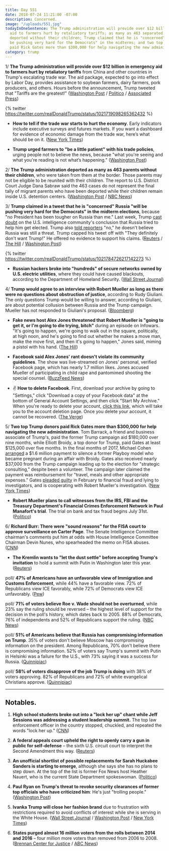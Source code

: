 ```yaml
---
title: Day 551
date: 2018-07-24 11:21:00 -07:00
description: Concerned.
image: "/uploads/551.jpg"
todayInOneSentence: The Trump administration will provide over $12 billion in emergency
  aid to farmers hurt by retaliatory tariffs; as many as 463 separated parents were
  deported without their children; Trump claimed that he is "concerned" Russia "will
  be pushing very hard for the Democrats" in the midterms; and two top Trump donors
  paid Rick Gates more than $300,000 for help navigating the new administration.
category: trump
---
```


1/ **The Trump administration will provide over $12 billion in emergency aid to farmers hurt by retaliatory tariffs** from China and other countries in Trump's escalating trade war. The aid package, expected to go into effect by Labor Day, provides assistance to soybean farmers, dairy farmers, pork producers, and others. Hours before the announcement, Trump tweeted that "Tariffs are the greatest!" ([Washington Post](https://www.washingtonpost.com/business/economy/white-house-readies-plan-for-12-billion-in-emergency-aid-to-farmers-caught-in-trumps-escalating-trade-war/2018/07/24/7bec9af4-8f4d-11e8-b769-e3fff17f0689_story.html) / [Politico](https://www.politico.com/story/2018/07/24/trump-trade-aid-for-farmers-737108) / [Associated Press](https://apnews.com/60b2acc81d394e01a78e428c48d53815/Trump-planning-emergency-aid-to-farmers-affected-by-tariffs))

{% twitter https://twitter.com/realDonaldTrump/status/1021719098265362432 %}

* **How to tell if the trade war starts to hurt the economy**. Early indicators include executive surveys and futures markets. If you want a dashboard for evidence of economic damage from the trade war, here’s what should be on it. ([New York Times](https://www.nytimes.com/2018/07/24/upshot/trade-war-damage-to-us-economy-how-to-tell.html))

* **Trump urged farmers to "be a little patient" with his trade policies**, urging people not to believe the news, because "what you're seeing and what you're reading is not what’s happening." ([Washington Post](https://www.washingtonpost.com/politics/just-be-a-little-patient-trump-pleads-with-farmers-caught-in-tariffs-war/2018/07/24/cbc496e4-8f52-11e8-8322-b5482bf5e0f5_story.html))

2/ **The Trump administration deported as many as 463 parents without their children**, who were taken from them at the border. Those parents may not be eligible to be reunited with their children. The report to U.S. District Court Judge Dana Sabraw said the 463 cases do not represent the final tally of migrant parents who have been deported while their children remain inside U.S. detention centers. ([Washington Post](https://www.washingtonpost.com/world/national-security/government-signals-463-parents-of-migrant-children-may-have-been-deported/2018/07/23/31b522f8-8ed5-11e8-9b0d-749fb254bc3d_story.html?utm_term=.9a6ba7793c6c) / [NBC News](https://www.nbcnews.com/news/investigations/over-460-migrants-separated-their-children-have-potentially-been-deported-n893886))

3/ **Trump claimed in a tweet that he is "concerned" Russia "will be pushing very hard for the Democrats" in the midterm elections**, because "no President has been tougher on Russia than me." Last week, Trump [cast doubt](https://whatthefuckjusthappenedtoday.com/2018/07/16/day-543/#1-trump-rejected-the-consensus-of-u) on the U.S. intelligence community's conclusion that Russia tried to help him get elected. Trump also [told reporters](https://whatthefuckjusthappenedtoday.com/2018/07/18/day-545/#1-trump-said-no-he-does-not-believe) "no," he doesn't believe Russia was still a threat. Trump capped his tweet off with "They definitely don't want Trump!" He offered no evidence to support his claims. ([Reuters](https://www.reuters.com/article/us-usa-trump-russia/trump-russia-will-push-hard-for-democrats-in-november-election-idUSKBN1KE29M) / [The Hill](http://thehill.com/homenews/administration/398566-trump-im-concerned-russia-may-interfere-in-election-to-help-democrats) / [Washington Post](https://www.washingtonpost.com/politics/without-evidence-trump-claims-russia-will-be-pushing-very-hard-for-the-democrats-in-2018-midterms/2018/07/24/5ad4cdd2-8f2a-11e8-bcd5-9d911c784c38_story.html))

{% twitter https://twitter.com/realDonaldTrump/status/1021784726217142273 %}

* **Russian hackers broke into "hundreds" of secure networks owned by U.S. electric utilities**, where they could have caused blackouts, according to the Department of Homeland Security. ([Wall Street Journal](https://www.wsj.com/articles/russian-hackers-reach-u-s-utility-control-rooms-homeland-security-officials-say-1532388110))

4/ **Trump would agree to an interview with Robert Mueller as long as there were no questions about obstruction of justice**, according to Rudy Giuliani. The only questions Trump would be willing to answer, according to Giuliani, are about potential collusion between Russia and the Trump campaign. Mueller has not responded to Giuliani's proposal. ([Bloomberg](https://www.bloomberg.com/news/articles/2018-07-24/trump-s-lawyers-submit-proposal-to-mueller-on-interview-terms))

* **Fake news host Alex Jones threatened that Robert Mueller is "going to get it, or I'm going to die trying, bitch"** during an episode on Infowars. "It's going to happen, we're going to walk out in the square, politically, at high noon, and he's going to find out whether he makes a move man, make the move first, and then it's going to happen," Jones said, miming a pistol with his hand. ([The Hill](http://thehill.com/homenews/media/398512-alex-jones-threatens-mueller-youre-going-to-get-it-or-im-going-to-die-trying))

* **Facebook said Alex Jones' rant doesn't violate its community guidelines**. The show was live-streamed on Jones' personal, verified Facebook page, which has nearly 1.7 million likes. Jones accused Mueller of participating in child rape and pantomimed shooting the special counsel. ([BuzzFeed News](https://www.buzzfeednews.com/article/charliewarzel/facebook-alex-jones-robertmueller-pedophile))

* ✌️ **How to delete Facebook**. First, download your archive by going to "Settings," click "Download a copy of your Facebook data" at the bottom of General Account Settings, and then click "Start My Archive." When you're ready to delete your account, [click this link](https://www.facebook.com/help/delete_account), which will take you to the account deletion page. Once you delete your account, it cannot be recovered. ([The Verge](https://www.theverge.com/2018/3/20/17142806/how-to-delete-facebook-page-account-data-privacy))

5/ **Two top Trump donors paid Rick Gates more than $300,000 for help navigating the new administration**. Tom Barrack, a friend and business associate of Trump's, paid the former Trump campaign aid $180,000 over nine months, while Elliott Broidy, a top donor for Trump, paid Gates at least $125,000 over five months. In the final months of 2017, Michael Cohen [arranged](https://whatthefuckjusthappenedtoday.com/2018/04/13/day-449/#9-cohen-negotiated-a-deal-in-late-20) a $1.6 million payment to silence a former Playboy model who became pregnant during an affair with Broidy. Gates also received nearly $37,000 from the Trump campaign leading up to the election for "strategic consulting," despite been a volunteer. The campaign later claimed the payment was reimbursement for "travel, meals and other appropriate expenses." Gates [pleaded guilty](https://whatthefuckjusthappenedtoday.com/2018/03/28/day-433/#1-rick-gates-knowingly-communicated) in February to financial fraud and lying to investigators, and is cooperating with Robert Mueller's investigation. ([New York Times](https://www.nytimes.com/2018/07/24/us/politics/rick-gates-elliott-broidy-trump-payments.html))

* **Robert Mueller plans to call witnesses from the IRS, FBI and the Treasury Department's Financial Crimes Enforcement Network in Paul Manafort's trial**. The trial on bank and tax fraud begins July 31st. ([Politico](https://www.politico.com/story/2018/07/24/witness-list-manafort-trial-737109))

6/ **Richard Burr: There were "sound reasons" for the FISA court to approve surveillance on Carter Page**. The Senate Intelligence Committee chairman's comments put him at odds with House Intelligence Committee Chairman Devin Nunes, who spearheaded the memo on FISA abuses. ([CNN](https://www.cnn.com/2018/07/24/politics/richard-burr-devin-nunes-sound-reasons-for-judges-to-approve-fisa-warrant/index.html))

* **The Kremlin wants to "let the dust settle" before accepting Trump's invitation** to hold a summit with Putin in Washington later this year. ([Reuters](https://www.reuters.com/article/us-usa-russia-putin-trump/kremlin-notes-u-s-summit-invite-says-putin-and-trump-have-other-chances-to-meet-idUSKBN1KE1R8))

poll/ **47% of Americans  have an unfavorable view of Immigration and Customs Enforcement**, while 44% have a favorable view. 72% of Republicans view ICE favorably, while 72% of Democrats view ICE unfavorably. ([Pew](http://www.people-press.org/2018/07/24/growing-partisan-differences-in-views-of-the-fbi-stark-divide-over-ice/))

poll/ **71% of voters believe Roe v. Wade should not be overturned**, while 23% say the ruling should be reversed – the highest level of support for the decision in the poll's history, which dates back to 2005. 88% of Democrats, 76% of independents and 52% of Republicans support the ruling. ([NBC News](https://www.nbcnews.com/politics/first-read/nbc-wsj-poll-support-roe-v-wade-hits-new-high-n893806))

poll/ **51% of Americans believe that Russia has compromising information on Trump**. 35% of voters don't believe Moscow has compromising information on the president. Among Republicans, 70% don't believe there is compromising information. 52% of voters say Trump's summit with Putin in Helsinki was a failure for the U.S., with 73% saying it was a success for Russia. ([Quinnipiac](https://poll.qu.edu/national/release-detail?ReleaseID=2557))

poll/ **58% of voters disapprove of the job Trump is doing** with 38% of voters approving. 82% of Republicans and 72% of white evangelical Christians approve. ([Quinnipiac](https://poll.qu.edu/search-releases/search-results/release-detail?What=&strArea=6;0;&strTime=28&ReleaseID=2557#Question036))

---

## Notables.

1. **High school students broke out into a "lock her up" chant while Jeff Sessions was addressing a student leadership summit.** The top law enforcement officer in the country stopped, chuckled, and repeated the words "lock her up." ([CNN](https://www.cnn.com/2018/07/24/politics/jeff-sessions-hillary-clinton-lock-her-up/index.html))

2. **A federal appeals court upheld the right to openly carry a gun in public for self-defense** – the sixth U.S. circuit court to interpret the Second Amendment this way. ([Reuters](https://www.reuters.com/article/us-usa-guns-court/u-s-appeals-court-constitution-gives-right-to-carry-gun-in-public-idUSKBN1KE28C))

3. **An unofficial shortlist of possible replacements for Sarah Huckabee Sanders is starting to emerge**, although she says she has no plans to step down. At the top of the list is former Fox News host Heather Nauert, who is the current State Department spokeswoman. ([Politico](https://www.politico.com/story/2018/07/23/sarah-sanders-white-house-aides-736247))

4. **Paul Ryan on Trump's threat to revoke security clearances of former top officials who have criticized him**: He's just "trolling people." ([Washington Post](https://www.washingtonpost.com/powerpost/hes-just-trolling-people-ryan-downplays-trumps-threat-to-revoke-security-clearances/2018/07/24/3af53254-8f48-11e8-bcd5-9d911c784c38_story.html))

5. **Ivanka Trump will close her fashion brand** due to frustration with restrictions required to avoid conflicts of interest while she is serving in the White House. ([Wall Street Journal](https://www.wsj.com/articles/ivanka-trump-closing-her-namesake-fashion-brand-1532452229) / [Washington Post](https://www.washingtonpost.com/news/business/wp/2018/07/24/ivanka-trump-shuts-down-her-namesake-clothing-brand-which-became-politicized-during-the-presidential-campaign/) / [New York Times](https://www.nytimes.com/2018/07/24/business/ivanka-trump-brand-clothing.html))

6. **States purged almost 16 million voters from the rolls between 2014 and 2016** – four million more voters than removed from 2006 to 2008. ([Brennan Center for Justice](https://www.brennancenter.org/publication/purges-growing-threat-right-vote#Embed) / [ABC News](https://abcnews.go.com/Politics/millions-voters-purged-voter-rolls-2014-2016-report/story?id=56756914))